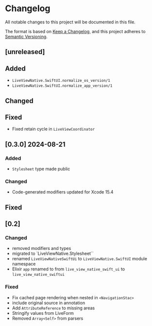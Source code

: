 # Changelog

All notable changes to this project will be documented in this file.

The format is based on [Keep a Changelog](https://keepachangelog.com/en/1.1.0/),
and this project adheres to [Semantic Versioning](https://semver.org/spec/v2.0.0.html).

## [unreleased]

## Added
- `LiveViewNative.SwiftUI.normalize_os_version/1`
- `LiveViewNative.SwiftUI.normalize_app_version/1`

## Changed

## Fixed
- Fixed retain cycle in `LiveViewCoordinator`

## [0.3.0] 2024-08-21

### Added
- `Stylesheet` type made public

### Changed
- Code-generated modifiers updated for Xcode 15.4

## Fixed

## [0.2]

### Changed

* removed modifiers and types
* migrated to `LiveViewNative.Stylesheet``
* renamed `LiveViewNativeSwiftUi` to `LiveViewNative.SwiftUI` module namespace
* Elixir `app` renamed to from `live_view_native_swift_ui` to `live_view_native_swiftui`

### Fixed

* Fix cached page rendering when nested in `<NavigationStac>`
* include original source in annotation
* Add `AttributeReference` to missing areas
* Stringify values from LiveForm
* Removed `Array<Self>` from parsers
